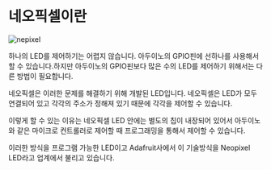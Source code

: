 # 네오픽셀이란 

![nepixel](https://cdn-learn.adafruit.com/assets/assets/000/010/668/medium800/leds_neo-closeup.jpg?1377729545)

하나의 LED를 제어하기는 어렵지 않습니다. 아두이노의 GPIO핀에 선하나를 사용해서 할 수 있습니다.하지만 아두이노의 GPIO핀보다 많은 수의 LED를 제어하기 위해서는 다른 방법이 필요합니다.

네오픽셀은 이러한 문제를 해결하기 위해 개발된 LED입니다. 네오픽셀은 LED가 모두 연결되어 있고 각각의 주소가 정해져 있기 때문에 각각을 제어할 수 있습니다. 

이렇게 할 수 있는 이유는 네오픽셀 LED 안에는 별도의 칩이 내장되어 있어서 아두이노와 같은 마이크로 컨트롤러로 제어할 때 프로그래밍을 통해서 제어할 수 있습니다. 

이러한 방식을 프로그램 가능한 LED이고 Adafruit사에서 이 기술방식을 Neopixel LED라고 업계에서 불리고 있습니다.